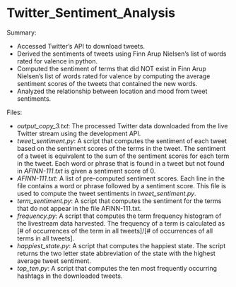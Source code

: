 # Twitter_Sentiment_Analysis

Summary:

*	Accessed Twitter’s API to download tweets.
*	Derived the sentiments of tweets using Finn Arup Nielsen’s list of words rated for valence in python.
*	Computed the sentiment of terms that did NOT exist in Finn Arup Nielsen’s list of words rated for valence by computing the average sentiment scores of the tweets that contained the new words.
*	Analyzed the relationship between location and mood from tweet sentiments.

Files:

* _output_copy_3.txt_: The processed Twitter data downloaded from the live Twitter stream using the development API.
* _tweet_sentiment.py_: A script that computes the sentiment of each tweet based on the sentiment scores of the terms in the tweet. The sentiment of a tweet is equivalent to the sum of the sentiment scores for each term in the tweet. Each word or phrase that is found in a tweet but not found in _AFINN-111.txt_ is given a sentiment score of 0.
* _AFINN-111.txt_: A list of pre-computed sentiment scores. Each line in the file contains a word or phrase followed by a sentiment score. This file is used to compute the tweet sentiments in _tweet_sentiment.py_. 
* _term_sentiment.py_: A script that computes the sentiment for the terms that do not appear in the file AFINN-111.txt.
* _frequency.py_: A script that computes the term frequency histogram of the livestream data harvested. The frequency of a term is calculated as [# of occurrences of the term in all tweets]/[# of occurrences of all terms in all tweets].
* _happiest_state.py_: A script that computes the happiest state. The script returns the two letter state abbreviation of the state with the highest average tweet sentiment.
* _top_ten.py_: A script that computes the ten most frequently occurring hashtags in the downloaded tweets.
